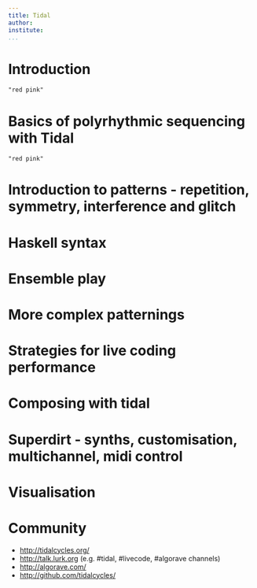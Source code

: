 ```yaml
---
title: Tidal
author:
institute:
...
```


# Introduction


```{.haskell render="colour"}
"red pink"
```

# Basics of polyrhythmic sequencing with Tidal

```{.haskell render="colour"}
"red pink"
```

# Introduction to patterns - repetition, symmetry, interference and glitch

# Haskell syntax

# Ensemble play

# More complex patternings

# Strategies for live coding performance

# Composing with tidal

# Superdirt - synths, customisation, multichannel, midi control

# Visualisation

# Community

* http://tidalcycles.org/
* http://talk.lurk.org (e.g. #tidal, #livecode, #algorave channels)
* http://algorave.com/
* http://github.com/tidalcycles/
